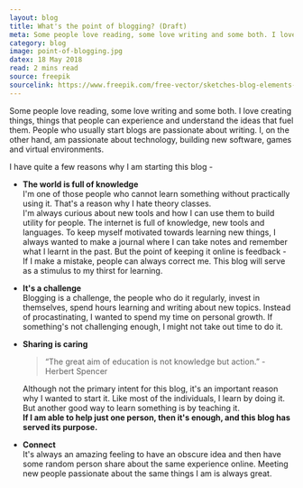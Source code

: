 ```yaml
---
layout: blog
title: What's the point of blogging? (Draft)
meta: Some people love reading, some love writing and some both. I love creating things, things..
category: blog
image: point-of-blogging.jpg
datex: 18 May 2018
read: 2 mins read
source: freepik
sourcelink: https://www.freepik.com/free-vector/sketches-blog-elements-background-with-computer_902173.htm#term=blog&page=1&position=20
---
```


Some people love reading, some love writing and some both. I love creating things, things that people can experience and understand the ideas that fuel them. People who usually start blogs are passionate about writing. I, on the other hand, am passionate about technology, building new software, games and virtual environments.

I have quite a few reasons why I am starting this blog -

*   **The world is full of knowledge**  
    I'm one of those people who cannot learn something without practically using it. That's a reason why I hate theory classes.  
    I'm always curious about new tools and how I can use them to build utility for people. The internet is full of knowledge, new tools and languages. To keep myself motivated towards learning new things, I always wanted to make a journal where I can take notes and remember what I learnt in the past. But the point of keeping it online is feedback - If I make a mistake, people can always correct me. This blog will serve as a stimulus to my thirst for learning.
*   **It's a challenge**  
    Blogging is a challenge, the people who do it regularly, invest in themselves, spend hours learning and writing about new topics. Instead of procastinating, I wanted to spend my time on personal growth. If something's not challenging enough, I might not take out time to do it.
*   **Sharing is caring**  
    
    > “The great aim of education is not knowledge but action.” - Herbert Spencer
    
    Although not the primary intent for this blog, it's an important reason why I wanted to start it. Like most of the individuals, I learn by doing it. But another good way to learn something is by teaching it.  
    **If I am able to help just one person, then it's enough, and this blog has served its purpose.**
*   **Connect**  
    It's always an amazing feeling to have an obscure idea and then have some random person share about the same experience online. Meeting new people passionate about the same things I am is always great.